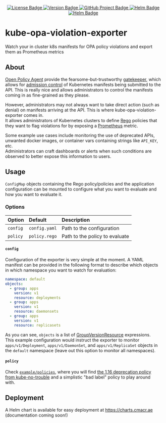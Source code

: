 <p align="center">
  <a href="https://github.com/cmacrae/kube-opa-violation-exporter/blob/master/LICENSE">
    <img src="https://img.shields.io/github/license/cmacrae/kube-opa-violation-exporter.svg?color=a6dcef" alt="License Badge">
  </a>
  <a href="https://github.com/cmacrae/kube-opa-violation-exporter/compare/v1.0.0...HEAD">
    <img src="https://img.shields.io/github/commits-since/cmacrae/kube-opa-violation-exporter/latest.svg?color=ea907a" alt="Version Badge">
  </a>
  <a href="https://github.com/cmacrae/kube-opa-violation-exporter/projects/1">
    <img src="https://img.shields.io/badge/Project-tasks-7fdbda.svg?logo=trello" alt="GitHub Project Badge">
  </a>
  <a href="https://hub.docker.com/r/cmacrae/kube-opa-violation-exporter">
    <img src="https://img.shields.io/badge/docker-image-2496ED.svg?logo=Docker" alt="Helm Badge">
  </a>
  <a href="https://charts.cmacr.ae/#kube-opa-violation-exporter">
    <img src="https://img.shields.io/badge/helm-chart-277A9F.svg?logo=Helm" alt="Helm Badge">
  </a>
</p>

# kube-opa-violation-exporter
Watch your in cluster k8s manifests for OPA policy violations and export them as Prometheus metrics

## About
[Open Policy Agent](https://www.openpolicyagent.org/) provide the fearsome-but-trustworthy  [gatekeeper](https://github.com/open-policy-agent/gatekeeper), which
allows for [admission control](https://www.openpolicyagent.org/docs/latest/kubernetes-introduction/#how-does-it-work-with-plain-opa-and-kube-mgmt) of Kubernetes
manifests being submitted to the API. This is really nice and allows administrators to control the manifests coming in as fine-grained as they please.  

However, administrators may not always want to take direct action (such as denial) on manifests arriving at the API. This is where kube-opa-violation-exporter comes in.  
It allows administrators of Kubernetes clusters to define [Rego](https://www.openpolicyagent.org/docs/latest/policy-language/) policies that they want to flag violations for by exposing a [Prometheus](https://prometheus.io/) metric.  

Some example use cases include monitoring the use of deprecated APIs, unwanted docker images, or container vars containing strings like `API_KEY`, etc.  
Administrators can craft dashboards or alerts when such conditions are observed to better expose this information to users.

## Usage
`ConfigMap` objects containing the Rego policy/policies and the application configuration can be mounted to configure what you want to evaluate and how you want to evaluate it.

### Options
| Option   | Default       | Description                    |
|:---------|:--------------|:-------------------------------|
| `config` | `config.yaml` | Path to the configuration      |
| `policy` | `policy.rego` | Path to the policy to evaluate |

#### `config`
Configuration of the exporter is very simple at the moment. A YAML manifest can be provided in the following format to describe which objects in which namespace you want to watch for evaluation:
```yaml
namespace: default
objects:
  - group: apps
    version: v1
    resource: deployments
  - group: apps
    version: v1
    resource: daemonsets
  - group: apps
    version: v1
    resource: replicasets
```

As you can see, `objects` is a list of [GroupVersionResource](https://pkg.go.dev/k8s.io/apimachinery/pkg/runtime/schema#GroupVersionResource) expressions.  
This example configuration would instruct the exporter to monitor `apps/v1/Deployment`, `apps/v1/DaemonSet`, and `apps/v1/ReplicaSet` objects in the `default` namespace (leave out this option to monitor all namespaces).

#### `policy`
Check [`example/policies`](example/policies), where you will find [the 1.16 deprecation policy from kube-no-trouble](https://github.com/doitintl/kube-no-trouble/blob/master/rules/deprecated-1-16.rego) and a simplistic "bad label" policy to play around with.  

## Deployment
A Helm chart is available for easy deployment at https://charts.cmacr.ae (documentation coming soon!)
